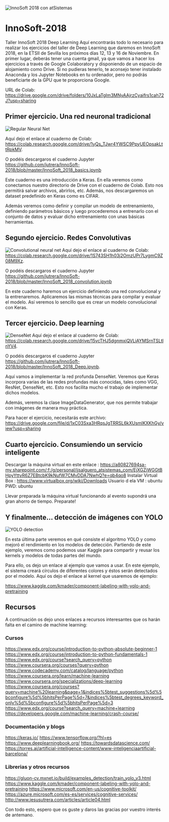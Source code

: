 ![InnoSoft 2018 con atSistemas](https://github.com/jutrera/InnoSoft-2018/blob/master/deep101.png)

# InnoSoft-2018
Taller InnoSoft 2018 Deep Learning
Aquí encontrarás todo lo necesario para realizar los ejercicios del taller de Deep Learning que daremos en InnoSoft 2018, en la ETSII de Sevilla los próximos días 12, 13 y 16 de Noviembre.
En primer lugar, deberás tener una cuenta gmail, ya que vamos a hacer los ejercicios a través de Google Colaboratory y disponiendo de un espacio de alojamiento como Drive. Si no pudieras tenerlo, te aconsejo tener instalado Anaconda y los Jupyter Notebooks en tu ordenador, pero no podrás beneficiarte de la GPU que te proporciona Google.

URL de Colab: https://drive.google.com/drive/folders/10JxLaTgIm3MNyAAjrzCyaifrs1cah72J?usp=sharing

## Primer ejercicio. Una red neuronal tradicional
![Regular Neural Net](http://jesusutrera.com/articles/img/RedNeuronalArtificial.png)

Aquí dejo el enlace al cuaderno de Colab: https://colab.research.google.com/drive/1yQs_TJwr4YWSC9PpyUEOpsakLttRpkMV.

O podéis descargaros el cuaderno Jupyter https://github.com/jutrera/InnoSoft-2018/blob/master/InnoSoft_2018_basics.ipynb

Este cuaderno es una introducción a Keras. En ella veremos como conectamos nuestro directorio de Drive con el cuaderno de Colab. Esto nos permitirá salvar archivos, abrirlos, etc. Además, nos descargaremos un dataset predefinido en Keras como es CIFAR.

Además veremos como definir y compilar un modelo de entrenamiento, definiendo parámetros básicos y luego procederemos a entrenarlo con el conjunto de datos y evaluar dicho entrenamiento con unas básicas herramientas.

## Segundo ejercicio. Redes Convolutivas
![Convolutional neural net](http://jesusutrera.com/articles/img/mylenet.png)
Aquí dejo el enlace al cuaderno de Colab: https://colab.research.google.com/drive/1S743SH1h03j2OmzUPr7LygmC9Z08M9Xz.

O podéis descargaros el cuaderno Jupyter https://github.com/jutrera/InnoSoft-2018/blob/master/InnoSoft_2018_convolution.ipynb

En este cuaderno haremos un ejercicio definiendo una red convolucional y la entrenaremos. Aplicaremos las mismas técnicas para compilar y evaluar el modelo. Así veremos lo sencillo que es crear un modelo convolucional con Keras.

## Tercer ejercicio. Deep learning
![DenseNet](http://jesusutrera.com/articles/img/densenet02.jpeg)
Aquí dejo el enlace al cuaderno de Colab: https://colab.research.google.com/drive/15vcTHJ5dgnmxiQVLiAYMSrnTSLtlnYV4.

O podéis descargaros el cuaderno Jupyter https://github.com/jutrera/InnoSoft-2018/blob/master/InnoSoft_2018_Deep.ipynb.

Aquí vamos a implementar la red profunda DenseNet. Veremos que Keras incorpora varias de las redes profundas más conocidas, tales como VGG, ResNet, DenseNet, etc. Esto nos facilita mucho el trabajo de implementar dichos modelos.

Además, veremos la clase ImageDataGenerator, que nos permite trabajar con imágenes de manera muy práctica.

Para hacer el ejercicio, necesitarás este archivo: https://drive.google.com/file/d/1xC03Sxa3HRqsJgTRRSL6kXUsmIKXKhGy/view?usp=sharing

## Cuarto ejercicio. Consumiendo un servicio inteligente
Descargar la máquina virtual en este enlace : https://a80827694sa-my.sharepoint.com/:f:/g/personal/jjsalguero_atsistemas_com/EjXGZiWGGtBHpyYttyR6Z7EBtcbK9kNufW7CMvDDA7NwhQ?e=qb4qo8
Instalar Virtual Box : https://www.virtualbox.org/wiki/Downloads
Usuario d ela VM : ubuntu
PWD: ubuntu

Llevar preparada la máquina virtual funcionando al evento supondrá una gran ahorro de tiempo. Preparate!


## Y finalmente... detección de imágenes con YOLO
![YOLO detection](https://cdn-images-1.medium.com/max/1200/1*WgvzAXLxLQAev2cfOqljQw.png)

En esta última parte veremos en qué consiste el algoritmo YOLO y como mejoró el rendimiento en los modelos de detección. Partiendo de este ejemplo, veremos como podemos usar Kaggle para compartir y reusar los kernels y modelos de todas partes del mundo.

Para ello, os dejo un enlace al ejemplo que vamos a usar. En este ejemplo, el sistema creará círculos de diferentes colores y éstos serán detectados por el modelo. Aquí os dejo el enlace al kernel que usaremos de ejemplo:

https://www.kaggle.com/kmader/component-labeling-with-yolo-and-pretraining

## Recursos
A continuación os dejo unos enlaces a recursos interesantes que os harán falta en el camino de machine learning:

### Cursos
https://www.edx.org/course/introduction-to-python-absolute-beginner-1
https://www.edx.org/course/introduction-to-python-fundamentals-1
https://www.edx.org/course?search_query=python
https://www.coursera.org/courses?query=python
https://www.codecademy.com/catalog/language/python
https://www.coursera.org/learn/machine-learning
https://www.coursera.org/specializations/deep-learning
https://www.coursera.org/courses?query=machine%20learning&page=1&indices%5btest_suggestions%5d%5bconfigure%5d%5bhitsPerPage%5d=7&indices%5btest_degrees_keyword_only%5d%5bconfigure%5d%5bhitsPerPage%5d=3
https://www.edx.org/course?search_query=machine+learning
https://developers.google.com/machine-learning/crash-course/

### Documentación y blogs
https://keras.io/
https://www.tensorflow.org/?hl=es
https://www.deeplearningbook.org/
https://towardsdatascience.com/
https://torres.ai/artificial-intelligence-content/www-inteligenciaartificial-barcelona/

### Librerias y otros recursos
https://gluon-cv.mxnet.io/build/examples_detection/train_yolo_v3.html
https://www.kaggle.com/kmader/component-labeling-with-yolo-and-pretraining
https://www.microsoft.com/en-us/cognitive-toolkit/
https://azure.microsoft.com/es-es/services/cognitive-services/
http://www.jesusutrera.com/articles/article04.html


Con todo esto, espero que os guste y daros las gracias por vuestro interés de antemano.

